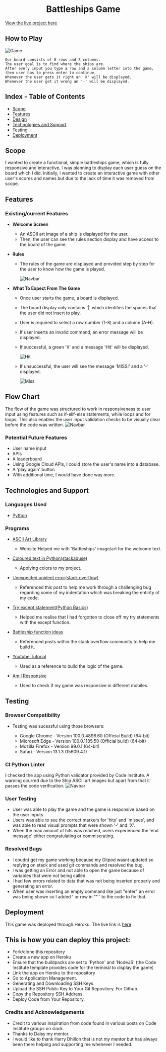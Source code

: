 <h1 align="center"> Battleships Game </h1>

[View the live project here](https://battleshipprojct3.herokuapp.com/)

<h2> How to Play </h2>

![Game](/media/gif.gif)

    Our board consists of 8 rows and 8 columns.
    The user goal is to find where the ships are.
    After every input you type a row and a column letter into the game, then user has to press enter to continue.
    Whenever the user gets it right an 'X' will be displayed.
    Whenever the user get it wrong an '-' will be displayed.


## Index - Table of Contents
*  [Scope](#scope)
*  [Features](#features)
*  [Design](#design)
*  [Technologies and Support](#technologies-and-support)
*  [Testing](#testing)
*  [Deployment](#deployment)

## Scope

I wanted to create a functional, simple battleships game, which is fully responsive and interactive. 
I was planning to display each user guess on the board which I did.
Initially, I wanted to create an interactive game with other user's scores and names but due to the lack of time it was removed from scope. 
   

## Features

   ### Existing/current Features
      
-   __Welcome Screen__

    - An ASCII art image of a ship is displayed for the user.
    - Then, the user can see the rules section display and have access to the board of the game.

-   __Rules__

    - The rules of the game are displayed and provided step by step for the user to know how the game is played. 

      ![Navbar](/media/rules.png)
      
-   __What To Expect From The Game__

    - Once user starts the game, a board is displayed.
    - The board display only contains '|' which identifies the spaces that the user did not insert to play. 
    - User is required to select a row number (1-8) and a column (A-H). 
    - If user inserts an invalid command, an error message will be displayed.
    - If successful, a green 'X' and a message 'Hit' will be displayed. 

      ![Hit](/media/hit.png)

    - If unsuccessful, the user will see the message 'MISS!' and a '-' displayed. 

      ![Miss](/media/miss.png)
      
## Flow Chart
 The flow of the game was structured to work in responsiveness to user input using features such as if-elif-else statements, while loops and for loops. This also enables the user input validation checks to be visually clear before the code was written.
      ![Navbar](/media/diagram.png)

   ### Potential Future Features
   
- User name input
- APIs
- A leaderboard
- Using Google Cloud APIs, I could store the user's name into a database.
- A 'play again' button
- With additional time, I would have done way more. 

## Technologies and Support

### Languages Used

-   [Python](https://en.wikipedia.org/wiki/python)

### Programs

-   [ASCII Art Library](https://pypi.org/project/art/)
      - Website Helped me with 'Battleships' image/art for the welcome text.

-   [Coloured text in Python(stackabuse)](https://stackabuse.com/how-to-print-colored-text-in-python/)
      - Applying colors to my project. 

-   [Unexpected unident error(stack overflow)](https://stackoverflow.com/questions/10239668/indentationerror-unexpected-unindent-why)
      - Referenced this post to help me work through a challenging bug regarding some of my indentation which was breaking the entirity of my code.

-   [Try except statement(Python Basics)](https://pythonbasics.org/try-except/)
      - Helped me realise that I had forgotten to close off my try statements with the except function.

-   [Battleship function ideas](https://codereview.stackexchange.com/questions/tagged/battleship)
      - Referenced posts within the stack overflow community to help me build it.

-   [Youtube Tutorial](https://www.youtube.com/watch?v=tF1WRCrd_HQ&t=1200s)
      - Used as a reference to build the logic of the game. 

-   [Am I Responsive](https://ui.dev/amiresponsive)
      - Used to check if my game was responsive in different mobiles.


## Testing
    
### Browser Compatibility

- Testing was sucessful using those browsers:
   
   - Google Chrome - Version 100.0.4896.60 (Official Build) (64-bit)
   - Microsoft Edge - Version 100.0.1185.50 (Official build) (64-bit)
   - Mozilla Firefox - Version 99.0.1 (64-bit)
   - Safari - Version 13.1.3 (15609.4.1)

### CI Python Linter

I checked the app using Python validator provided by Code Institute. 
A warning ocurred due to the Ship ASCII art images but apart from that it passes the code verification. 
![Navbar](/media/codeinstitutepythonlinter.png)


### User Testing

- User was able to play the game and the game is responsive based on the user inputs. 
- Users was able to see the correct markers for 'hits' and 'misses', and was able to read visual prompts that were shown '-' and 'X'. 
- When the max amount of hits was reached, users experienced the 'end message' either congratulating or commiserating. 

### Resolved Bugs

- I coudnt get my game working because my Gitpod wasnt updated so replying on stack and used git commands and resolved the bug.
- I was getting an Error and not able to open the game because of variables that were not being called. 
- I had few errors related to data that was not being inserted properly and generating an error. 
- When user was inserting an empty command like just "enter" an error was being shown so I added ' or row in "" ' to the code to fix that.
## Deployment

This game was deployed through Heroku. The live link is [here](https://battleshipprojct3.herokuapp.com/)

## This is how you can deploy this project:

- Fork/clone this repository
- Create a new app on Heroku
- Ensure that the buildpacks are set to 'Python' and 'NodeJS' (the Code Institute template provides code for the terminal to display the game)
- Link the app on Heroku to the repository
- Go to Application Management.
- Generating and Downloading SSH Keys.
- Upload the SSH Public Key to Your Git Repository.
For Github.
- Copy the Repository SSH Address.
- Deploy Code from Your Repository.

### Credits and Acknowledgements

- Credit to various inspiration from code found in various posts on Code Institute groups on slack.
- Thanks to Daisy my mentor. 
- I would like to thank Harry Dhillon that is not my mentor but has always been there helping and supporting me whenever I needed. 
 